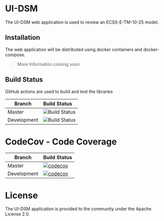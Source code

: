 # UI-DSM

The UI-DSM web application is used to review an ECSS-E-TM-10-25 model.

## Installation

The web application will be distributed using docker containers and docker-compose.

> More Information coming soon

## Build Status

GitHub actions are used to build and test the libraries

Branch | Build Status
------- | :------------
Master | ![Build Status](https://github.com/RHEAGROUP/UI-DSM/actions/workflows/CodeQuality.yml/badge.svg?branch=master)
Development | ![Build Status](https://github.com/RHEAGROUP/UI-DSM/actions/workflows/CodeQuality.yml/badge.svg?branch=development)

# CodeCov - Code Coverage

Branch      | Build Status
----------- | ------------
Master      | [![codecov](https://codecov.io/gh/RHEAGROUP/UI-DSM/branch/master/graph/badge.svg?token=2kfZrIOUtI)](https://codecov.io/gh/RHEAGROUP/UI-DSM)
Development | [![codecov](https://codecov.io/gh/RHEAGROUP/UI-DSM/branch/development/graph/badge.svg?token=2kfZrIOUtI)](https://codecov.io/gh/RHEAGROUP/UI-DSM)

# License

The UI-DSM application is provided to the community under the Apache License 2.0.